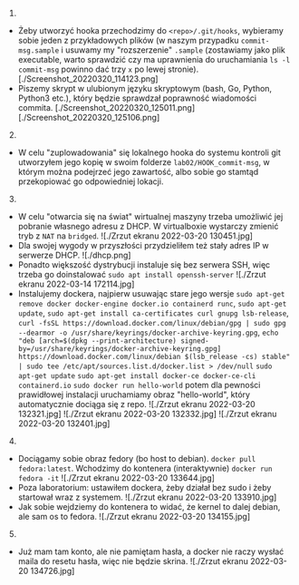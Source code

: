 1. 
  * Żeby utworzyć hooka przechodzimy do `<repo>/.git/hooks`, wybieramy sobie jeden z przykładowych plików (w naszym przypadku `commit-msg.sample` i usuwamy my "rozszerzenie" `.sample` (zostawiamy jako plik executable, warto sprawdzić czy ma uprawnienia do uruchamiania `ls -l commit-msg` powinno dać trzy `x` po lewej stronie).
  [./Screenshot_20220320_114123.png]
  * Piszemy skrypt w ulubionym języku skryptowym (bash, Go, Python, Python3 etc.), który będzie sprawdzał poprawność wiadomości commita. 
  [./Screenshot_20220320_125011.png]
  [./Screenshot_20220320_125106.png]
2. 
  * W celu "zuplowadowania" się lokalnego hooka do systemu kontroli git utworzyłem jego kopię w swoim folderze `lab02/HOOK_commit-msg`, w którym można podejrzeć jego zawartość, albo sobie go stamtąd przekopiować go odpowiedniej lokacji.
3. 
  * W celu "otwarcia się na świat" wirtualnej maszyny trzeba umożliwić jej pobranie własnego adresu z DHCP. W virtualboxie wystarczy zmienić tryb z `NAT` na `bridged`.
  ![./Zrzut ekranu 2022-03-20 130451.jpg]
  * Dla swojej wygody w przyszłości przydzieliłem też stały adres IP w serwerze DHCP.
  ![./dhcp.png]
  * Ponadto większość dystrybucji instaluje się bez serwera SSH, więc trzeba go doinstalować `sudo apt install openssh-server`
  ![./Zrzut ekranu 2022-03-14 172114.jpg]
  * Instalujemy dockera, najpierw usuwając stare jego wersje `sudo apt-get remove docker docker-engine docker.io containerd runc`,
  `sudo apt-get update`,
  `sudo apt-get install ca-certificates curl gnupg lsb-release`,
  `curl -fsSL https://download.docker.com/linux/debian/gpg | sudo gpg --dearmor -o /usr/share/keyrings/docker-archive-keyring.gpg`,
  `echo "deb [arch=$(dpkg --print-architecture) signed-by=/usr/share/keyrings/docker-archive-keyring.gpg] https://download.docker.com/linux/debian $(lsb_release -cs) stable" | sudo tee /etc/apt/sources.list.d/docker.list > /dev/null`
  `sudo apt-get update`
  `sudo apt-get install docker-ce docker-ce-cli containerd.io`
  `sudo docker run hello-world`
  potem dla pewności prawidłowej instalacji uruchamiamy obraz "hello-world", który automatycznie dociąga się z repo.
  ![./Zrzut ekranu 2022-03-20 132321.jpg]
  ![./Zrzut ekranu 2022-03-20 132332.jpg]
  ![./Zrzut ekranu 2022-03-20 132401.jpg]
4. 
  * Dociągamy sobie obraz fedory (bo host to debian). `docker pull fedora:latest`. Wchodzimy do kontenera (interaktywnie) `docker run fedora -it`
  ![./Zrzut ekranu 2022-03-20 133644.jpg]
  * Poza laboratorium: ustawiłem dockera, żeby działał bez sudo i żeby startował wraz z systemem.
  ![./Zrzut ekranu 2022-03-20 133910.jpg]
  * Jak sobie wejdziemy do kontenera to widać, że kernel to dalej debian, ale sam os to fedora.
  ![./Zrzut ekranu 2022-03-20 134155.jpg]
5.
  * Już mam tam konto, ale nie pamiętam hasła, a docker nie raczy wysłać maila do resetu hasła, więc nie będzie skrina.
  ![./Zrzut ekranu 2022-03-20 134726.jpg]
